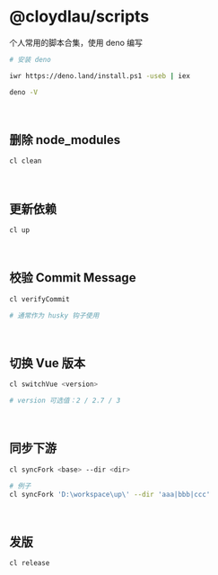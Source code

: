 # @cloydlau/scripts

个人常用的脚本合集，使用 deno 编写

```bash
# 安装 deno

iwr https://deno.land/install.ps1 -useb | iex

deno -V
```

<br>

## 删除 node_modules

```bash
cl clean
```

<br>

## 更新依赖

```bash
cl up
```

<br>

## 校验 Commit Message

```bash
cl verifyCommit

# 通常作为 husky 钩子使用
```

<br>

## 切换 Vue 版本

```bash
cl switchVue <version>

# version 可选值：2 / 2.7 / 3
```

<br>

## 同步下游

```bash
cl syncFork <base> --dir <dir>

# 例子
cl syncFork 'D:\workspace\up\' --dir 'aaa|bbb|ccc'
```

<br>

## 发版

```bash
cl release
```

<br>

